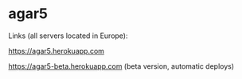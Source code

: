 agar5
=============
Links (all servers located in Europe):

https://agar5.herokuapp.com

https://agar5-beta.herokuapp.com (beta version, automatic deploys)
